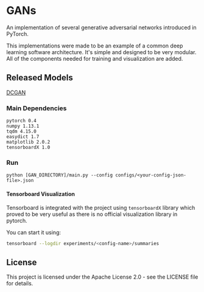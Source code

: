 # GANs
An implementation of several generative adversarial networks introduced in PyTorch. 

This implementations were made to be an example of a common deep learning software architecture. It's simple and designed to be very modular. All of the components needed for training and visualization are added.

## Released Models
[DCGAN](./DCGAN/)

### Main Dependencies
 ```
 pytorch 0.4
 numpy 1.13.1
 tqdm 4.15.0
 easydict 1.7
 matplotlib 2.0.2
 tensorboardX 1.0
 ```

### Run
```
python [GAN_DIRECTORY]/main.py --config configs/<your-config-json-file>.json
```

#### Tensorboard Visualization
Tensorboard is integrated with the project using `tensorboardX` library which proved to be very useful as there is no official visualization library in pytorch.

You can start it using:
```bash
tensorboard --logdir experiments/<config-name>/summaries
```

## License
This project is licensed under the Apache License 2.0 - see the LICENSE file for details.

